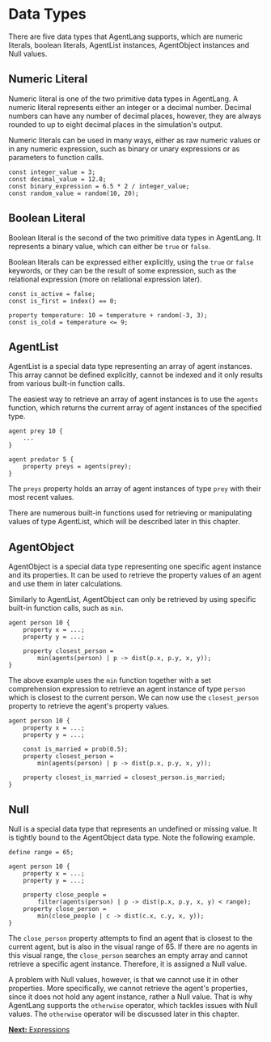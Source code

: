 # Data Types
There are five data types that AgentLang supports, which are numeric literals, boolean literals, AgentList instances, AgentObject instances and Null values.

## Numeric Literal
Numeric literal is one of the two primitive data types in AgentLang. A numeric literal represents either an integer or a decimal number. Decimal numbers can have any number of decimal places, however, they are always rounded to up to eight decimal places in the simulation's output.

Numeric literals can be used in many ways, either as raw numeric values or in any numeric expression, such as binary or unary expressions or as parameters to function calls.

```
const integer_value = 3;
const decimal_value = 12.8;
const binary_expression = 6.5 * 2 / integer_value;
const random_value = random(10, 20);
```

## Boolean Literal
Boolean literal is the second of the two primitive data types in AgentLang. It represents a binary value, which can either be `true` or `false`.

Boolean literals can be expressed either explicitly, using the `true` or `false` keywords, or they can be the result of some expression, such as the relational expression (more on relational expression later).

```
const is_active = false;
const is_first = index() == 0;

property temperature: 10 = temperature + random(-3, 3);
const is_cold = temperature <= 9;
```

## AgentList
AgentList is a special data type representing an array of agent instances. This array cannot be defined explicitly, cannot be indexed and it only results from various built-in function calls.

The easiest way to retrieve an array of agent instances is to use the `agents` function, which returns the current array of agent instances of the specified type.

```
agent prey 10 {
    ...
}

agent predator 5 {
    property preys = agents(prey);
}
```

The `preys` property holds an array of agent instances of type `prey` with their most recent values.

There are numerous built-in functions used for retrieving or manipulating values of type AgentList, which will be described later in this chapter.

## AgentObject
AgentObject is a special data type representing one specific agent instance and its properties. It can be used to retrieve the property values of an agent and use them in later calculations.

Similarly to AgentList, AgentObject can only be retrieved by using specific built-in function calls, such as `min`.

```
agent person 10 {
    property x = ...;
    property y = ...;

    property closest_person =
        min(agents(person) | p -> dist(p.x, p.y, x, y));
}
```

The above example uses the `min` function together with a set comprehension expression to retrieve an agent instance of type `person` which is closest to the current person. We can now use the `closest_person` property to retrieve the agent's property values.

```
agent person 10 {
    property x = ...;
    property y = ...;

    const is_married = prob(0.5);
    property closest_person =
        min(agents(person) | p -> dist(p.x, p.y, x, y));

    property closest_is_married = closest_person.is_married;
}
```

## Null
Null is a special data type that represents an undefined or missing value. It is tightly bound to the AgentObject data type. Note the following example.

```
define range = 65;

agent person 10 {
    property x = ...;
    property y = ...;

    property close_people =
        filter(agents(person) | p -> dist(p.x, p.y, x, y) < range);
    property close_person =
        min(close_people | c -> dist(c.x, c.y, x, y));
}
```

The `close_person` property attempts to find an agent that is closest to the current agent, but is also in the visual range of 65. If there are no agents in this visual range, the `close_person` searches an empty array and cannot retrieve a specific agent instance. Therefore, it is assigned a Null value.

A problem with Null values, however, is that we cannot use it in other properties. More specifically, we cannot retrieve the agent's properties, since it does not hold any agent instance, rather a Null value. That is why AgentLang supports the `otherwise` operator, which tackles issues with Null values. The `otherwise` operator will be discussed later in this chapter.

[**Next:** Expressions](/documentation/language-specification/expressions)